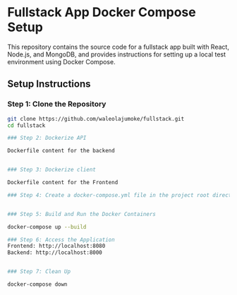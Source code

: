 # Fullstack App Docker Compose Setup

This repository contains the source code for a fullstack app built with React, Node.js, and MongoDB, and provides instructions for setting up a local test environment using Docker Compose.

## Setup Instructions

### Step 1: Clone the Repository

```bash
git clone https://github.com/waleolajumoke/fullstack.git
cd fullstack

### Step 2: Dockerize API

Dockerfile content for the backend


### Step 3: Dockerize client

Dockerfile content for the Frontend

### Step 4: Create a docker-compose.yml file in the project root directory.


### Step 5: Build and Run the Docker Containers

docker-compose up --build

### Step 6: Access the Application
Frontend: http://localhost:8080
Backend: http://localhost:8000


### Step 7: Clean Up

docker-compose down


